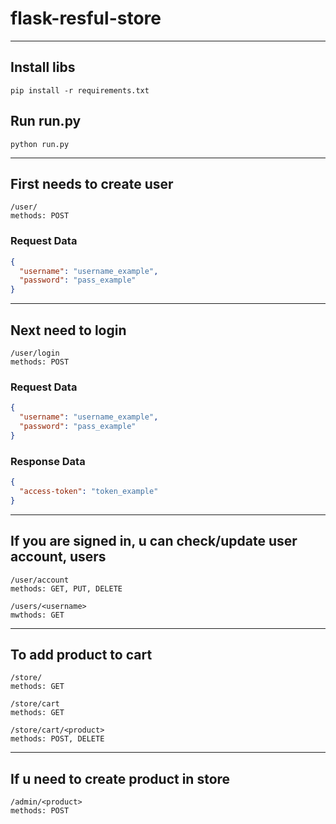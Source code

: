 # flask-resful-store
---
## Install libs
```
pip install -r requirements.txt
```
## Run run.py
```
python run.py
```
---
## First needs to create user 
```
/user/
methods: POST
```
### Request Data
```Json
{
  "username": "username_example",
  "password": "pass_example"
}
```
---
## Next need to login
```
/user/login
methods: POST
```
### Request Data
```Json
{
  "username": "username_example",
  "password": "pass_example"
}
```
### Response Data
```Json
{
  "access-token": "token_example"
}
```
---
## If you are signed in, u can check/update user account, users
```
/user/account 
methods: GET, PUT, DELETE

/users/<username>
mwthods: GET
```
---
## To add product to cart
```
/store/
methods: GET

/store/cart
methods: GET

/store/cart/<product>
methods: POST, DELETE
```
---
## If u need to create product in store
```
/admin/<product>
methods: POST
```
